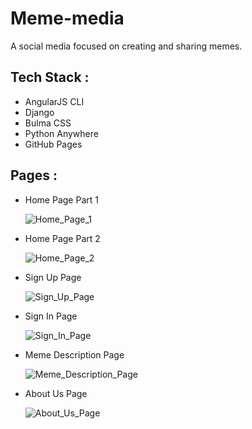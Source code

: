 # Meme-media
<!--[![License: GPL v3](https://img.shields.io/badge/License-GPLv3-blue.svg)](https://www.gnu.org/licenses/gpl-3.0)-->

A social media focused on creating and sharing memes.

## Tech Stack : 
  - AngularJS CLI
  - Django
  - Bulma CSS
  - Python Anywhere
  - GitHub Pages
  
## Pages :
    
- Home Page Part 1
  
  ![Home_Page_1](https://i.imgur.com/LZfUOCf.png)
 
- Home Page Part 2
  
  ![Home_Page_2](https://i.imgur.com/PUSXf6P.png)

- Sign Up Page
  
  ![Sign_Up_Page](https://i.imgur.com/nJCMSPx.png)

- Sign In Page
  
  ![Sign_In_Page](https://i.imgur.com/vmNGeq6.png)
  
- Meme Description Page
  
  ![Meme_Description_Page](https://i.imgur.com/KXCidTr.png)
 
- About Us Page
  
  ![About_Us_Page](https://i.imgur.com/gWRfZ10.png)

<!---
## Usage:
 1. Create your account by clicking Sign up on the home page
 2. Login with your credentials by clicking Sign in on the home page
 3. Select your preferred meme template from the home page or upload your own template
 4. Edit it using the basic online editor
 5. Post it
 

## Features : 
Create a social media type of thing where the users can come login, create,upload  and download memes and see the different memes created by different users . They can also upvote and downvote a meme something like reddit . You can browse memes from hashtags, and can also see the different uploaded by different users by going to their profile . 

Create an authentication page where users can login and signup . 
Create a meme page where the user can create a new meme . (Search for image editing codepens and convert existing logic into angular ). 
Upvote and downvote on memes .
Something similar to a instagram feed where users can see other peoples memes and upvote and downvote them 
Meme creation and uploading to backend logic. 
Hashtags logic (users can search hashtags , most probably will ditch this since it is very complex .)

Login and meme creation is the main goal of our project if in case other functionality is broken or by chance we can't do it just submit the barebones. 
-->
